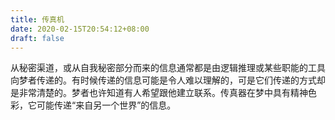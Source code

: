 ```yaml
---
title: 传真机
date: 2020-02-15T20:54:12+08:00
draft: false
---
```


从秘密渠道，或从自我秘密部分而来的信息通常都是由逻辑推理或某些职能的工具向梦者传递的。有时候传递的信息可能是令人难以理解的，可是它们传递的方式却是非常清楚的。梦者也许知道有人希望跟他建立联系。传真器在梦中具有精神色彩，它可能传递“来自另一个世界”的信息。